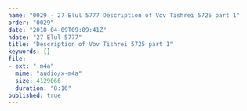 ```yaml
---
name: "0029 - 27 Elul 5777 Description of Vov Tishrei 5725 part 1"
order: "0029"
date: "2018-04-09T09:09:41Z"
hdate: "27 Elul 5777"
title: "Description of Vov Tishrei 5725 part 1"
keywords: []
file:
- ext: ".m4a"
  mime: "audio/x-m4a"
  size: 4129066
  duration: "8:16"
published: true
---
```


